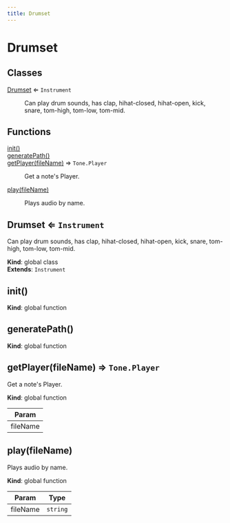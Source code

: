 ```yaml
---
title: Drumset
---
```


# Drumset

## Classes

<dl>
<dt><a href="#Drumset">Drumset</a> ⇐ <code>Instrument</code></dt>
<dd><p>Can play drum sounds, has clap, hihat-closed, hihat-open, kick, snare, tom-high, tom-low, tom-mid.</p>
</dd>
</dl>

## Functions

<dl>
<dt><a href="#init">init()</a></dt>
<dd></dd>
<dt><a href="#generatePath">generatePath()</a></dt>
<dd></dd>
<dt><a href="#getPlayer">getPlayer(fileName)</a> ⇒ <code>Tone.Player</code></dt>
<dd><p>Get a note&#39;s Player.</p>
</dd>
<dt><a href="#play">play(fileName)</a></dt>
<dd><p>Plays audio by name.</p>
</dd>
</dl>

<a name="Drumset"></a>

## Drumset ⇐ <code>Instrument</code>
Can play drum sounds, has clap, hihat-closed, hihat-open, kick, snare, tom-high, tom-low, tom-mid.

**Kind**: global class  
**Extends**: <code>Instrument</code>  
<a name="init"></a>

## init()
**Kind**: global function  
<a name="generatePath"></a>

## generatePath()
**Kind**: global function  
<a name="getPlayer"></a>

## getPlayer(fileName) ⇒ <code>Tone.Player</code>
Get a note's Player.

**Kind**: global function  

| Param |
| --- |
| fileName | 

<a name="play"></a>

## play(fileName)
Plays audio by name.

**Kind**: global function  

| Param | Type |
| --- | --- |
| fileName | <code>string</code> | 

